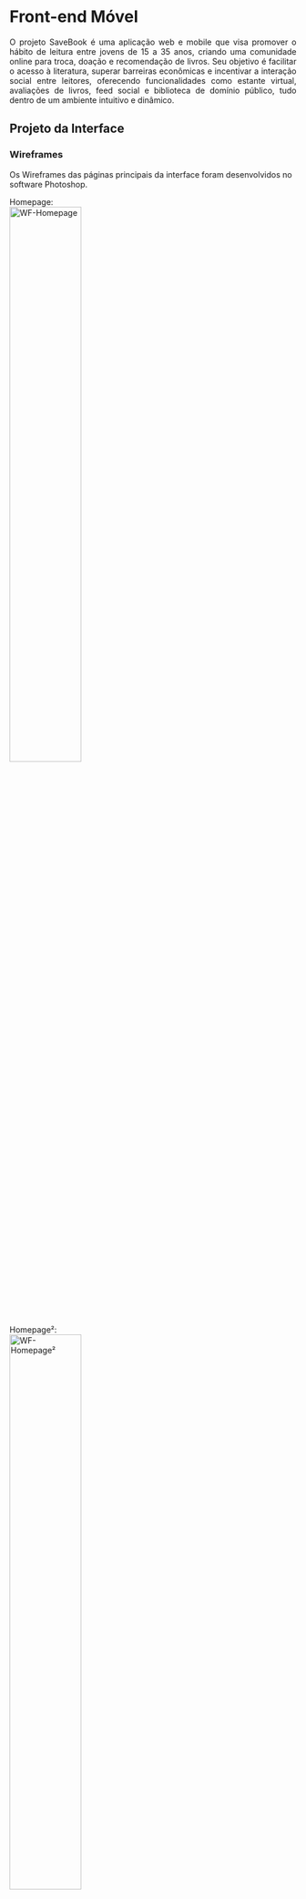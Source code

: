 # Front-end Móvel

<p align="justify">O projeto SaveBook é uma aplicação web e mobile que visa promover o hábito de leitura entre jovens de 15 a 35 anos, criando uma comunidade online para troca, doação e recomendação de livros. Seu objetivo é facilitar o acesso à literatura, superar barreiras econômicas e incentivar a interação social entre leitores, oferecendo funcionalidades como estante virtual, avaliações de livros, feed social e biblioteca de domínio público, tudo dentro de um ambiente intuitivo e dinâmico.</p>

## Projeto da Interface
### Wireframes

Os Wireframes das páginas principais da interface foram desenvolvidos no software Photoshop. 

Homepage: <br>
<img src="img/etapa04/HOME PAGE.png" alt="WF-Homepage" width="50%">

Homepage²: <br>
<img src="img/etapa04/HOME PAGE 2.png" alt="WF-Homepage²" width="50%">

Explorar livros:<br>
<img src="img/etapa04/explorar.png" alt="WF-Explorar" width="50%">

Estante:<br>
<img src="img/etapa04/ESTANTE.png" alt="WF-Estante" width="50%">

Detalhes de livros:<br>
<img src="img/etapa04/DETALHES LIVRO.png" alt="WF-Detalhes" width="50%">

Solicitar Livro:<br>
<img src="img/etapa04/SOLICITAR LIVRO.png" alt="WF-SolicitarLivro" width="50%">

### Design Visual

A interface do SaveBook apresenta um design moderno e minimalista, priorizando a legibilidade e a usabilidade com uma aparência limpa e funcional. A paleta de cores combina tons quentes e neutros, utilizando laranja (#DF6C20) em elementos interativos, branco (#FFFFFF) nos fundos e cinzas suaves (#2A303D, #78808C). As fontes escolhidas são serifadas elegantes — Playfair Display e Literata — para títulos e nomes de livros, enquanto a fonte sans-serif Inter é aplicada aos textos, garantindo uma hierarquia visual bem definida.

Homepage: <br>

Fontes:
 Título destacado: Playfair Display
 Subtítulos/textos/depoimentos: Inter

Cores:
 Fundo: #F9F9F9
 Título: #2A303D
 Destaque: #DF6C20
 Textos: #78808C
 Logo: #E65100
 Depoimentos: #F1F1F1

 Homepage: <br>
<img src="img/etapa04/printhomepage.png" alt="printHomepage" width="50%">

Homepage²: <br>
<img src="img/etapa04/printhomepage2.png" alt="printHomepage2" width="50%">

Explorar: <br>

Fontes:
 Título: Playfair Display
 Subtítulo: Inter
 Títulos livros: Literata
 Autores: Inter

Cores:
 Fundo: #FFFFFF
 Título: #2A303D
 Subtítulo: #78808C
 Filtros: #DEE2E8
 Botões: #DF6C20
 Estrelas: #FFD700
 Cards: #FFFFFF

Explorar: <br>
<img src="img/etapa04/printexplorar.png" alt="printexplorar" width="50%">

Detalhes Livro: <br>


Fontes:
 Título: Playfair Display
 Textos: Inter

Cores:
 Fundo: #FFFFFF
 Título: #2A303D
 Textos: #78808C
 Botão: #DF6C20
 Cancelar: #DEE2E8

Detalhes livro: <br>
<img src="img/etapa04/printdetalheslivro.png" alt="printdetalheslivro" width="50%">

Detalhes livro²: <br>
<img src="img/etapa04/printdetalheslivro2.png" alt="printdetalheslivro2" width="50%">

## Fluxo de Dados

![Fluxo de Dados](img/etapa03/E03-13.png)

## Tecnologias Utilizadas

* React Native: Biblioteca JavaScript para criar interfaces de usuário (UI), utilizando componentes reutilizáveis e buscando interatividade.

* TypeScript: Superset do JavaScript que adiciona tipagem estática ao código, ajudando a evitar erros e facilitando a manutenção de projetos.

* Android Studio: IDE para desenvolvimento mobile.


## Considerações de Segurança

As principais considerações de segurança no front-end da aplicação SaveBook incluem:

* Proteção de Dados em Trânsito: Todo o tráfego entre cliente e servidor é protegido via HTTPS, garantindo a criptografia dos dados trocados e prevenindo ataques de interceptação (como o man-in-the-middle).

* Gerenciamento Seguro de Tokens: Os tokens de autenticação (JWT) são armazenados em memória volátil ou cookies com atributos de segurança (HttpOnly, Secure, SameSite) para reduzir o risco de vazamento por XSS ou CSRF.

* Prevenção contra XSS (Cross-Site Scripting): Dados exibidos na interface passam por processos de sanitização e escape para evitar a injeção de scripts maliciosos que comprometam a segurança do usuário.

* Segurança na Comunicação com APIs: O front-end realiza chamadas apenas para APIs autorizadas e confiáveis, sempre enviando os tokens de autenticação e validando respostas, reduzindo riscos de falsificação ou redirecionamento.

* Atualizações e Dependências Seguras: As bibliotecas e frameworks (como React, Vite, Tailwind) são mantidos atualizados, e ferramentas como dependabot são utilizadas para detectar vulnerabilidades conhecidas.

Essas práticas garantem que a experiência do usuário no front-end seja segura, protegendo dados e prevenindo interações maliciosas com a aplicação.

## Implantação

A aplicação SAVEBOOK foi implantada seguindo práticas modernas de desenvolvimento distribuído, utilizando ferramentas gratuitas, escaláveis e integradas ao fluxo de desenvolvimento.

### Requisitos de Hardware e Software

* Node.js versão 18 ou superior
* Git
* Conta no Vercel
* Conta no MongoDB Atlas
* Firebase Authentication e Firebase Cloud Messaging
* CPU: mínimo 2 vCPUs
* Memória RAM: 4 GB
* Armazenamento: SSD de 40 GB
* Conectividade: no mínimo 100 Mbps

### Plataforma de Hospedagem

* Frontend: Vercel (React)
* Backend: Vercel (Node.js + Express, serverless)
* Banco de dados: MongoDB Atlas (NoSQL, em nuvem)
* Autenticação: Firebase Authentication
* Notificações: Firebase Cloud Messaging

### Configuração do Ambiente

* Repositórios frontend e backend criados no GitHub
* Instalação das dependências com `npm install`
* Scripts definidos no `package.json`:

  * "start": "node index.js"
  * "build": "vite build"
* Variáveis de ambiente configuradas no painel do Vercel:

  * MONGO\_URI
  * JWT\_SECRET
  * FIREBASE\_API\_KEY
* Integração contínua com GitHub, ativando deploy automático a cada commit na branch main

### Processo de Deploy

O deploy foi realizado via integração entre GitHub e Vercel. A cada push na branch main, o Vercel executa a build automaticamente e publica a nova versão. O banco de dados é acessado via URI segura do MongoDB Atlas. Firebase é utilizado para autenticação de usuários e envio de notificações.

### Validação Pós-Deploy

* Testes de autenticação com Firebase (login via Google e Facebook)
* CRUD completo de usuários e livros validado com Swagger
* Verificação de responsividade da interface web em dispositivos desktop e mobile
* Testes de envio e recebimento de notificações via Firebase Cloud Messaging
* Testes de leitura e escrita no MongoDB Atlas

A aplicação apresentou funcionamento estável e desempenho satisfatório em ambiente de produção.



## Testes

# Estratégia de Testes – SAVEBOOK

A estratégia de testes foi baseada nos requisitos funcionais definidos na Etapa 2. Foram aplicadas abordagens complementares para validar o correto funcionamento da aplicação, tanto em nível de código quanto em sua integração com o ambiente de produção.

## Casos de Teste por Requisito Funcional

| Requisito | Descrição                                                                 | Evidência em Vídeo                              |
|-----------|---------------------------------------------------------------------------|--------------------------------------------------|
| RF-001    | Cadastro e login de usuários com e-mail e redes sociais                  | [https://streamable.com/1gzoju](https://streamable.com/1gzoju) |
| RF-002    | Cadastro de livros com título, autor, edição, estado de conservação e imagem | [https://streamable.com/4h4y82](https://streamable.com/4h4y82) |
| RF-003    | Manifestar interesse em livros cadastrados para troca                    | [https://streamable.com/plyylz](https://streamable.com/plyylz) |
| RF-004    | Estante virtual: registrar livros lidos, em leitura e desejados          | [https://streamable.com/u8rro4](https://streamable.com/u8rro4) |
| RF-005    | Avaliação de livros com notas e comentários                              | [https://streamable.com/3p072e](https://streamable.com/3p072e) |
| RF-009    | Publicação de resenhas no feed, com curtidas e comentários               | [https://streamable.com/87swu5](https://streamable.com/87swu5) |

## Resultados Obtidos

- Todos os requisitos classificados como "Must Have" foram testados com sucesso.
- Tempo médio de resposta dos endpoints: inferior a 1.5 segundos.
- Nenhum erro crítico foi identificado nos testes de integração.
- Funcionalidades de autenticação e notificações operaram conforme o esperado.
- Todos os testes foram documentados em vídeo para facilitar a validação externa.
- A aplicação SAVEBOOK demonstrou estabilidade e confiabilidade nos fluxos principais.






# Referências

<p align="justify">  BARBOSA, A. F.; LIMA, P. G.. O aumento do preço dos livros e o impacto no acesso à leitura no Brasil. São Paulo: Editora Cultura, 2020.</p>

<p align="justify"> GOMES, M. C.; SILVA, T. P. Plataformas digitais e a transformação do hábito de leitura entre jovens. Rio de Janeiro: Editora Educação, 2021.</p>

<p align="justify"> Retratos da Leitura no Brasil. Instituto Pró Livro. Ministério da Cultura, 2024. Disponível em: https://www.prolivro.org.br/wp-content/uploads/2024/11/Apresentac%CC%A7a%CC%83o_Retratos_da_Leitura_2024_13-11_SITE.pdf. Acesso em: 18 fev. 2025.</p>

<p align="justify"> BEZERRA, Raphael. Mais da metade dos jovens brasileiros tem pouco ou nenhum hábito de leitura e é desafio para educação. Jornal Opção, 24 jul. 2024. Disponível em: Mais da metade dos jovens brasileiros tem pouco ou nenhum hábito de leitura e é desafio para educação. Acesso em: 19 fev. 2025.</p>

<p align="justify"> Relatório Jovens na Ibero-América 2021: 67% dos jovens brasileiros afirmam gostar de ler, mas leem apenas dois livros em média por ano. Instituto Pró Livro, 24 out. 2022. Disponível em: https://www.prolivro.org.br/2022/10/24/relatorio-jovens-na-ibero-america-2021-67-dos-jovens-brasileiros-afirmam-gostar-de-ler-mas-leem-apenas-dois-livros-em-media-por-ano/. Acesso em: 20 fev. 2025.</p>

<p align="justify"> OLIVEIRA, A. F.; MENDES, R. P. A leitura entre os jovens: desafios e soluções para o acesso aos livros. São Paulo: Editora Cultura, 2023.</p>

<p align="justify"> INSTITUTO PRÓ LIVRO. Retratos da Leitura no Brasil 2024. São Paulo: Instituto Pró Livro, 2024.</p>
